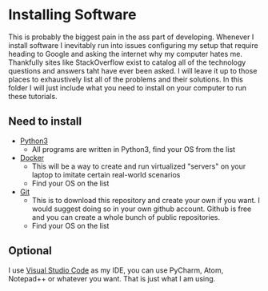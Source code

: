 # Installing Software

This is probably the biggest pain in the ass part of developing. Whenever I install software I inevitably run into issues configuring my setup that require heading to Google and asking the internet why my computer hates me. Thankfully sites like StackOverflow exist to catalog all of the technology questions and answers taht have ever been asked. I will leave it up to those places to exhaustively list all of the problems and their solutions. In this folder I will just include what you need to install on your computer to run these tutorials.

## Need to install

- [Python3](https://www.python.org/downloads/)
  - All programs are written in Python3, find your OS from the list
- [Docker](https://docs.docker.com/desktop/)
  - This will be a way to create and run virtualized "servers" on your laptop to imitate certain real-world scenarios
  - Find your OS on the list
- [Git](https://git-scm.com/downloads)
  - This is to download this repository and create your own if you want. I would suggest doing so in your own github account. Github is free and you can create a whole bunch of public repositories.
  - Find your OS on the list

## Optional

I use [Visual Studio Code](https://code.visualstudio.com/download) as my IDE, you can use PyCharm, Atom, Notepad++ or whatever you want. That is just what I am using.

